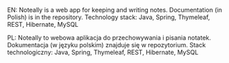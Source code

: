 EN: Noteally is a web app for keeping and writing notes. Documentation (in Polish) is in the repository.
Technology stack: Java, Spring, Thymeleaf, REST, Hibernate, MySQL

PL: Noteally to webowa aplikacja do przechowywania i pisania notatek. Dokumentacja (w języku polskim) znajduje się w repozytorium.
Stack technologiczny: Java, Spring, Thymeleaf, REST, Hibernate, MySQL

